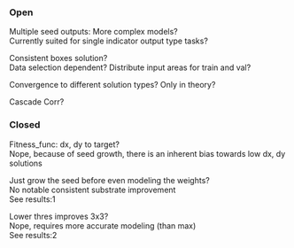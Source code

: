 ### Open

Multiple seed outputs: More complex models?  
Currently suited for single indicator output type tasks?

Consistent boxes solution?  
Data selection dependent? Distribute input areas for train and val?

Convergence to different solution types? Only in theory?

Cascade Corr?

### Closed

Fitness_func: dx, dy to target?  
Nope, because of seed growth, there is an inherent bias towards low dx, dy solutions

Just grow the seed before even modeling the weights?  
No notable consistent substrate improvement  
See results:1

Lower thres improves 3x3?  
Nope, requires more accurate modeling (than max)  
See results:2

